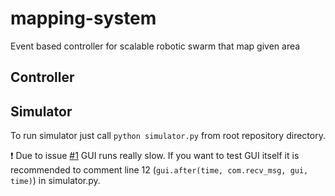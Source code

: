 # mapping-system
Event based controller for scalable robotic swarm that map given area

## Controller

## Simulator
To run simulator just call `python simulator.py` from root repository directory.

:exclamation: Due to issue [#1](../../issues/1) GUI runs really slow. If you want to test GUI itself it is recommended to comment line 12 (`gui.after(time, com.recv_msg, gui, time)`) in simulator.py.
